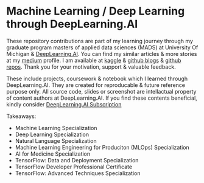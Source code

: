 # Machine Learning / Deep Learning through DeepLearning.AI

These repository contributions are part of my learning journey through my graduate program masters of applied data sciences (MADS) at University Of Michigan & [DeepLearning.AI]. You can find my similar articles & more stories at my [medium] profile. I am available at [kaggle] & [github blogs] & [github repos]. Thank you for your motivation, support & valuable feedback.  
  
These include projects, coursework & notebook which I learned through DeepLearning.AI. They are created for reproducable & future reference purpose only. All source code, slides or screenshot are intellactual property of content authors at DeepLearning.AI. If you find these contents beneficial, kindly consider [DeepLearning.AI Subscription]


  
Takeaways:  

- Machine Learning Specialization
- Deep Learning Specialization
- Natural Language Specialization
- Machine Learning Engineering for Produciton (MLOps) Specialization
- AI for Medicine Specialization
- TensorFlow: Data and Deployment Specialization
- TensorFlow Developer Professional Certificate
- TensorFlow: Advanced Techniques Specialization

[DeepLearning.AI]: https://www.deeplearning.ai
[DeepLearning.AI Subscription]: https://www.deeplearning.ai
[medium]: https://medium.com/@kamig4u
[kaggle]: https://www.kaggle.com/kakamana
[github blogs]: https://kakamana.github.io
[github repos]: https://github.com/kakamana



